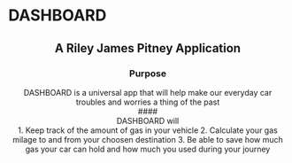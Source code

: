 # DASHBOARD
## <center> A Riley James Pitney Application <center/>
### <center> Purpose <center/>
<center> DASHBOARD is a universal app that will help make our everyday car troubles and worries a thing of the past<center/>
#### <center> DASHBOARD will<center/>
1. Keep track of the amount of gas in your vehicle
2. Calculate your gas milage to and from your choosen destination
3. Be able to save how much gas your car can hold and how much you used during your journey
